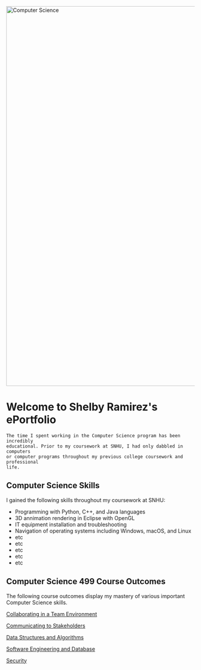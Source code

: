 <img width="1013" alt="Computer Science" src="https://user-images.githubusercontent.com/73710194/102018028-36ad8c80-3d30-11eb-9f8e-f19e5be7053e.png">

# Welcome to Shelby Ramirez's ePortfolio
```
The time I spent working in the Computer Science program has been incredibly
educational. Prior to my coursework at SNHU, I had only dabbled in computers
or computer programs throughout my previous college coursework and professional 
life.  
```


## Computer Science Skills

I gained the following skills throughout my coursework at SNHU:

- Programming with Python, C++, and Java languages
- 3D annimation rendering in Eclipse with OpenGL
- IT equipment installation and troubleshooting
- Navigation of operating systems including Windows, macOS, and Linux
- etc
- etc
- etc
- etc
- etc


## Computer Science 499 Course Outcomes
The following course outcomes display my mastery of various important Computer Science skills. 


[Collaborating in a Team Environment](https://sramirez457.github.io/collaboration/)

[Communicating to Stakeholders](https://sramirez457.github.io/communication/)

[Data Structures and Algorithms](https://sramirez457.github.io/data/)

[Software Engineering and Database](https://sramirez457.github.io/software/)

[Security](https://sramirez457.github.io/security/)


